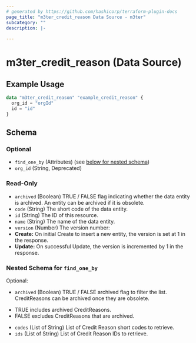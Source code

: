```yaml
---
# generated by https://github.com/hashicorp/terraform-plugin-docs
page_title: "m3ter_credit_reason Data Source - m3ter"
subcategory: ""
description: |-
  
---
```


# m3ter_credit_reason (Data Source)



## Example Usage

```terraform
data "m3ter_credit_reason" "example_credit_reason" {
  org_id = "orgId"
  id = "id"
}
```

<!-- schema generated by tfplugindocs -->
## Schema

### Optional

- `find_one_by` (Attributes) (see [below for nested schema](#nestedatt--find_one_by))
- `org_id` (String, Deprecated)

### Read-Only

- `archived` (Boolean) TRUE / FALSE flag indicating whether the data entity is archived. An entity can be archived if it is obsolete.
- `code` (String) The short code of the data entity.
- `id` (String) The ID of this resource.
- `name` (String) The name of the data entity.
- `version` (Number) The version number:
- **Create:** On initial Create to insert a new entity, the version is set at 1 in the response.
- **Update:** On successful Update, the version is incremented by 1 in the response.

<a id="nestedatt--find_one_by"></a>
### Nested Schema for `find_one_by`

Optional:

- `archived` (Boolean) TRUE / FALSE archived flag to filter the list. CreditReasons can be archived once they are obsolete.

* TRUE includes archived CreditReasons.
* FALSE excludes CreditReasons that are archived.
- `codes` (List of String) List of Credit Reason short codes to retrieve.
- `ids` (List of String) List of Credit Reason IDs to retrieve.
